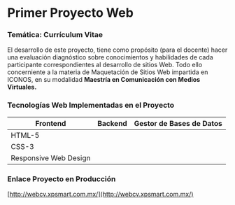 # Primer Proyecto Web
### Temática: Currículum Vitae

El desarrollo de este proyecto, tiene como propósito (para el docente) hacer una evaluación diagnóstico sobre conocimientos y habilidades de cada participante correspondientes al desarrollo de sitios Web. Todo ello concerniente a la materia de Maquetación de Sitios Web impartida en ICONOS, en su modalidad **Maestría en Comunicación con Medios Virtuales.** 

### Tecnologías Web Implementadas en el Proyecto

| Frontend               | Backend                 | Gestor de Bases de Datos |
| ---------------------- | ----------------------- | ------------------------ |
| HTML-5                 	      											  |
| CSS-3                           			                                  |
| Responsive Web Design           			                                  |

### Enlace Proyecto en Producción

[http://webcv.xpsmart.com.mx/](http://webcv.xpsmart.com.mx/)
